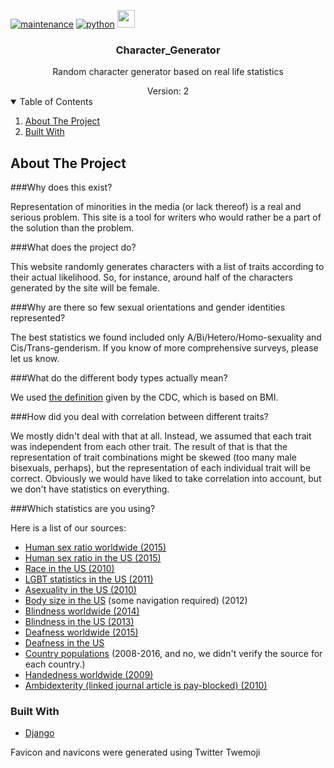 
<!-- PROJECT SHIELDS -->
<!--
*** I'm using markdown "reference style" links for readability.
*** Reference links are enclosed in brackets [ ] instead of parentheses ( ).
*** See the bottom of this document for the declaration of the reference variables
*** for contributors-url, forks-url, etc. This is an optional, concise syntax you may use.
*** https://www.markdownguide.org/basic-syntax/#reference-style-links
-->
[![maintenance][maintenance-shield]][maintenance-url]
[![python][python-shield]][python-url]
[<img src="https://gitpod.io/button/open-in-gitpod.svg" height="28px"/>](https://github.com/reyley/Character_Generator)



 <h3 align="center">Character_Generator</h3>

  <p align="center">
    Random character generator based on real life statistics
    <br />
<div align="center" id="version">Version: 2</div>
   

<!-- TABLE OF CONTENTS -->
<details open="open">
  <summary>Table of Contents</summary>
  <ol>
    <li><a href="#about-the-project">About The Project</a></li>
 <li><a href="#built-with">Built With</a></li>

  </ol>
</details>



<!-- ABOUT THE PROJECT -->
## About The Project

###Why does this exist?

Representation of minorities in the media (or lack thereof) is a real and serious problem. This site is a tool for writers who would rather be a part of the solution than the problem.

###What does the project do?

This website randomly generates characters with a list of traits according to their actual likelihood. So, for instance, around half of the characters generated by the site will be female.

###Why are there so few sexual orientations and gender identities represented?

The best statistics we found included only A/Bi/Hetero/Homo-sexuality and Cis/Trans-genderism. If you know of more comprehensive surveys, please let us know.

###What do the different body types actually mean?

We used [the definition](http://www.cdc.gov/obesity/adult/defining.html) given by the CDC, which is based on BMI.

###How did you deal with correlation between different traits?

We mostly didn't deal with that at all. Instead, we assumed that each trait was independent from each other trait. The result of that is that the representation of trait combinations might be skewed (too many male bisexuals, perhaps), but the representation of each individual trait will be correct. Obviously we would have liked to take correlation into account, but we don't have statistics on everything. 

###Which statistics are you using?

Here is a list of our sources:

* [Human sex ratio worldwide (2015)](https://www.cia.gov/library/publications/the-world-factbook/geos/xx.html)
* [Human sex ratio in the US (2015)](https://www.cia.gov/library/publications/the-world-factbook/fields/2018.html)
* [Race in the US (2010)](http://www.census.gov/prod/cen2010/briefs/c2010br-02.pdf)
* [LGBT statistics in the US (2011)](http://williamsinstitute.law.ucla.edu/wp-content/uploads/Gates-How-Many-People-LGBT-Apr-2011.pdf)
* [Asexuality in the US (2010)](http://demographic-research.org/volumes/vol23/18/23-18.pdf)
* [Body size in the US](http://www.cdc.gov/nchs/nhanes.htm) (some navigation required) (2012)
* [Blindness worldwide (2014)](http://www.who.int/mediacentre/factsheets/fs282/en/)
* [Blindness in the US (2013)](https://nfb.org/blindness-statistics)
* [Deafness worldwide (2015)](http://www.who.int/mediacentre/factsheets/fs300/en/)
* [Deafness in the US](http://www.nidcd.nih.gov/health/statistics/pages/quick.aspx)
* [Country populations](https://en.wikipedia.org/wiki/List_of_countries_and_dependencies_by_population) (2008-2016, and no, we didn't verify the source for each country.)
* [Handedness worldwide (2009)](https://www.ucl.ac.uk/medical-education/publications/reprints2009/2009-History_GeographyOfHumanHandedness.pdf)
* [Ambidexterity (linked journal article is pay-blocked) (2010)](http://www.sciencedaily.com/releases/2010/01/100125094511.htm)


### Built With

* [Django](https://www.djangoproject.com/)


Favicon and navicons were generated using Twitter Twemoji


<!-- MARKDOWN LINKS & IMAGES -->
<!-- https://www.markdownguide.org/basic-syntax/#reference-style-links -->

[maintenance-shield]: https://img.shields.io/badge/Maintained%3F-no-red.svg
[maintenance-url]: https://github.com/reyley/Character_Generator/graphs/commit-activity

[python-shield]: https://img.shields.io/badge/Made%20with-Python-1f425f.svg
[python-url]: https://www.python.org/


[django-shield]: https://img.shields.io/badge/django-%23092E20.svg?style=for-the-badge&logo=django&logoColor=white
[django-url]: https://www.djangoproject.com/


